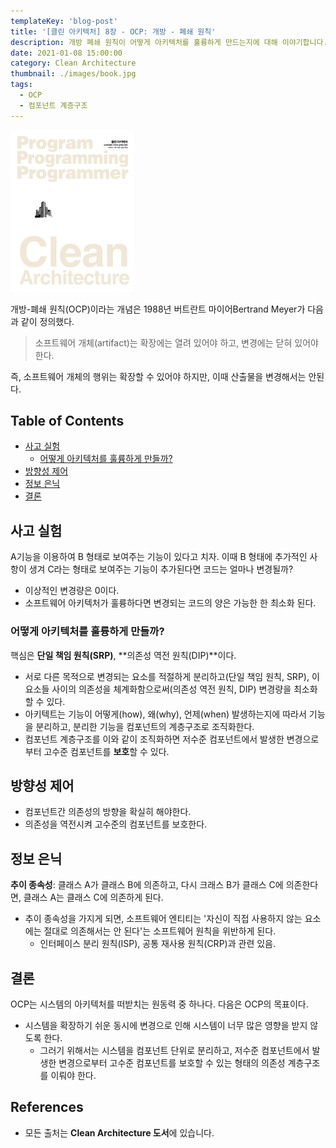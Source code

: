 ```yaml
---
templateKey: 'blog-post'
title: '[클린 아키텍처] 8장 - OCP: 개방 - 폐쇄 원칙'
description: 개방 폐쇄 원칙이 어떻게 아키텍처를 훌륭하게 만드는지에 대해 이야기합니다.
date: 2021-01-08 15:00:00
category: Clean Architecture
thumbnail: ./images/book.jpg
tags:
  - OCP
  - 컴포넌트 계층구조
---
```


![clean-architecture-book-thumbnail](./images/book.jpg)

개방-폐쇄 원칙(OCP)이라는 개념은 1988년 버트란트 마이어Bertrand Meyer가 다음과 같이 정의했다.

> 소프트웨어 개체(artifact)는 확장에는 열려 있어야 하고, 변경에는 닫혀 있어야 한다.

즉, 소프트웨어 개체의 행위는 확장할 수 있어야 하지만, 이때 산출물을 변경해서는 안된다.

## Table of Contents

- [사고 실험](#사고-실험)
  - [어떻게 아키텍처를 훌륭하게 만들까?](#어떻게-아키텍처를-훌륭하게-만들까)
- [방향성 제어](#방향성-제어)
- [정보 은닉](#정보-은닉)
- [결론](#결론)

## 사고 실험

A기능을 이용하여 B 형태로 보여주는 기능이 있다고 치자. 이때 B 형태에 추가적인 사항이 생겨 C라는 형태로 보여주는 기능이 추가된다면 코드는 얼마나 변경될까?

- 이상적인 변경량은 0이다.
- 소프트웨어 아키텍처가 훌륭하다면 변경되는 코드의 양은 가능한 한 최소화 된다.

### 어떻게 아키텍처를 훌륭하게 만들까?

핵심은 **단일 책임 원칙(SRP)**, **의존성 역전 원칙(DIP)**이다.

- 서로 다른 목적으로 변경되는 요소를 적절하게 분리하고(단일 책임 원칙, SRP), 이 요소들 사이의 의존성을 체계화함으로써(의존성 역전 원칙, DIP) 변경량을 최소화할 수 있다.
- 아키텍트는 기능이 어떻게(how), 왜(why), 언제(when) 발생하는지에 따라서 기능을 분리하고, 분리한 기능을 컴포넌트의 계층구조로 조직화한다.
- 컴포넌트 계층구조를 이와 같이 조직화하면 저수준 컴포넌트에서 발생한 변경으로부터 고수준 컴포넌트를 **보호**할 수 있다.

## 방향성 제어

- 컴포넌트간 의존성의 방향을 확실히 해야한다.
- 의존성을 역전시켜 고수준의 컴포넌트를 보호한다.

## 정보 은닉

**추이 종속성**: 클래스 A가 클래스 B에 의존하고, 다시 크래스 B가 클래스 C에 의존한다면, 클래스 A는 클래스 C에 의존하게 된다.

- 추이 종속성을 가지게 되면, 소프트웨어 엔티티는 '자신이 직접 사용하지 않는 요소에는 절대로 의존해서는 안 된다'는 소프트웨어 원칙을 위반하게 된다.
  - 인터페이스 분리 원칙(ISP), 공통 재사용 원칙(CRP)과 관련 있음.

## 결론

OCP는 시스템의 아키텍처를 떠받치는 원동력 중 하나다. 다음은 OCP의 목표이다.

- 시스템을 확장하기 쉬운 동시에 변경으로 인해 시스템이 너무 많은 영향을 받지 않도록 한다.
  - 그러기 위해서는 시스템을 컴포넌트 단위로 분리하고, 저수준 컴포넌트에서 발생한 변경으로부터 고수준 컴포넌트를 보호할 수 있는 형태의 의존성 계층구조를 이뤄야 한다.

## References

- 모든 출처는 **Clean Architecture 도서**에 있습니다.
